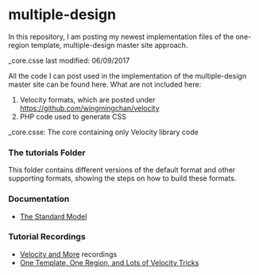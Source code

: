 # multiple-design

In this repository, I am posting my newest implementation files of the one-region template, multiple-design master site approach.

_core.csse last modified: 06/09/2017

All the code I can post used in the implementation of the multiple-design master site can be found here. What are not included here:

1. Velocity formats, which are posted under https://github.com/wingmingchan/velocity
2. PHP code used to generate CSS

_core.csse: The core containing only Velocity library code<br />

<h3>The tutorials Folder</h3>
<p>This folder contains different versions of the default format and other supporting formats, showing the steps on how to build these formats.</p> 

<h3>Documentation</h3>
<ul>
<li><a href="http://www.upstate.edu/cascade-admin/standard-model/index.php">The Standard Model</a></li>
</ul>

<h3>Tutorial Recordings</h3>
<ul>
<li><a href="https://www.youtube.com/playlist?list=PL5FL7lAbKiG-AYX35qK8y0FN7RgJl9ISD">Velocity and More</a> recordings</li>
<li><a href="https://www.youtube.com/playlist?list=PLiPcpR6GRx5dN3Z5-tAAMLgFX59Njkv6f">One Template, One Region, and Lots of Velocity Tricks</a></li>
</ul>